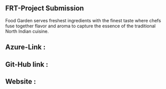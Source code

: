 ## FRT-Project Submission
Food Garden serves freshest ingredients with the finest taste where chefs fuse together flavor and aroma to capture the essence of the traditional North Indian cuisine.
## Azure-Link : 
## Git-Hub link : 
## Website : 
